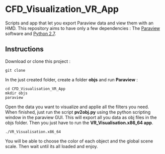 # CFD_Visualization_VR_App
Scripts and app that let you export Paraview data and view them with an HMD.
This repository aims to have only a few dependencies : The [Paraview](https://www.paraview.org/) software and [Python 2.7](https://www.python.org/).

## Instructions

Download or clone this project :

```user
git clone 
```

In the just created folder, create a folder **objs** and run **Paraview** :

```user
cd CFD_Visualisation_VR_App
mkdir objs
paraview
```

Open the data you want to visualize and applie all the filters you need. When finished, just run the script **pv2obj.py** using the python scripting window in the paraview GUI.
This will export all you data as obj files in the objs folder.
Then you just have to run the **VR_Visualisation.x86_64 app**.

```user
./VR_Visualisation.x86_64
```

You will be able to choose the color of each object and the global scene scale. Then wait until its all loaded and enjoy.
